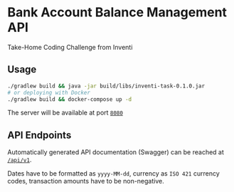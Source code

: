 # Bank Account Balance Management API

Take-Home Coding Challenge from Inventi

## Usage

```sh
./gradlew build && java -jar build/libs/inventi-task-0.1.0.jar
# or deploying with Docker
./gradlew build && docker-compose up -d
```

The server will be available at port [`8080`](http://localhost:8080)

## API Endpoints

Automatically generated API documentation (Swagger)
can be reached at [`/api/v1`](http://localhost:8080/api/v1).

Dates have to be formatted as `yyyy-MM-dd`,
currency as `ISO 421` currency codes,
transaction amounts have to be non-negative.
